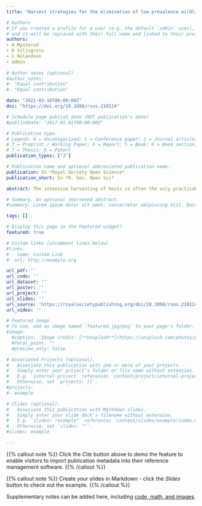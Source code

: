 ```yaml
---
title: "Harvest strategies for the elimination of low prevalence wildlife diseases"

# Authors
# If you created a profile for a user (e.g. the default `admin` user), write the username (folder name) here 
# and it will be replaced with their full name and linked to their profile.
authors:
- A Mysterud
- H Viljugrein
- C Rolandsen
- admin
 
# Author notes (optional)
#author_notes:
#- "Equal contribution"
#- "Equal contribution"

date: "2021-03-10T00:00:00Z"
doi: "https://doi.org/10.1098/rsos.210124"

# Schedule page publish date (NOT publication's date).
#publishDate: "2017-01-01T00:00:00Z"

# Publication type.
# Legend: 0 = Uncategorized; 1 = Conference paper; 2 = Journal article;
# 3 = Preprint / Working Paper; 4 = Report; 5 = Book; 6 = Book section;
# 7 = Thesis; 8 = Patent
publication_types: ["2"]

# Publication name and optional abbreviated publication name.
publication: In *Royal Society Open Science*
publication_short: In *R. Soc. Open Sci*

abstract: The intensive harvesting of hosts is often the only practicable strategy for controlling emerging wildlife diseases. Several harvesting approaches have been explored theoretically with the objective of lowering transmission rates, decreasing the transmission period or specifically targeting spatial disease clusters or high-risk demographic groups. Here, we present a novel model-based approach to evaluate alternative harvest regimes, in terms of demographic composition and rates, intended to increase the probability to remove all infected individuals in the population during the early phase of an outbreak. We tested the utility of the method for the elimination of chronic wasting disease based on empirical data for reindeer (Rangifer tarandus) in Norway, in populations with (Nordfjella) and without (Hardangervidda) knowledge about exact disease prevalence and population abundance. Low and medium harvest intensities were unsuccessful in eliminating the disease, even at low prevalence. High-intensity harvesting had a high likelihood of eliminating the disease, but probability was strongly influenced by the disease prevalence. We suggest that the uncertainty about disease prevalence can be mitigated by using an adaptive management approach: forecast from models after each harvest season with updated data, derive prevalence estimates and forecast further harvesting. We identified the problems arising from disease surveillance with large fluctuations in harvesting pressure and hence sample sizes. The elimination method may be suitable for pathogens that cause long-lasting infections and with slow epidemic growth, but the method should only be attempted if there is a low risk of reinfection, either by a new disease introduction event (e.g. dispersing hosts) or due to environmental reservoirs. Our simulations highlighted the short time window when such a strategy is likely to be successful before approaching near complete eradication of the population.

# Summary. An optional shortened abstract.
#summary: Lorem ipsum dolor sit amet, consectetur adipiscing elit. Duis posuere tellus ac convallis placerat. Proin tincidunt magna sed ex sollicitudin condimentum.

tags: []

# Display this page in the Featured widget?
featured: true

# Custom links (uncomment lines below)
#links:
# - name: Custom Link
#  url: http://example.org

url_pdf: ''
url_code: ''
url_dataset: ''
url_poster: ''
url_project: ''
url_slides: ''
url_source: 'https://royalsocietypublishing.org/doi/10.1098/rsos.210124'
url_video: ''

# Featured image
# To use, add an image named `featured.jpg/png` to your page's folder. 
#image:
  #caption: 'Image credit: [**Unsplash**](https://unsplash.com/photos/pLCdAaMFLTE)'
  #focal_point: ""
  #preview_only: false

# Associated Projects (optional).
#   Associate this publication with one or more of your projects.
#   Simply enter your project's folder or file name without extension.
#   E.g. `internal-project` references `content/project/internal-project/index.md`.
#   Otherwise, set `projects: []`.
#projects:
#- example

# Slides (optional).
#   Associate this publication with Markdown slides.
#   Simply enter your slide deck's filename without extension.
#   E.g. `slides: "example"` references `content/slides/example/index.md`.
#   Otherwise, set `slides: ""`.
#slides: example

---
```


{{% callout note %}}
Click the *Cite* button above to demo the feature to enable visitors to import publication metadata into their reference management software.
{{% /callout %}}

{{% callout note %}}
Create your slides in Markdown - click the *Slides* button to check out the example.
{{% /callout %}}

Supplementary notes can be added here, including [code, math, and images](https://wowchemy.com/docs/writing-markdown-latex/).


